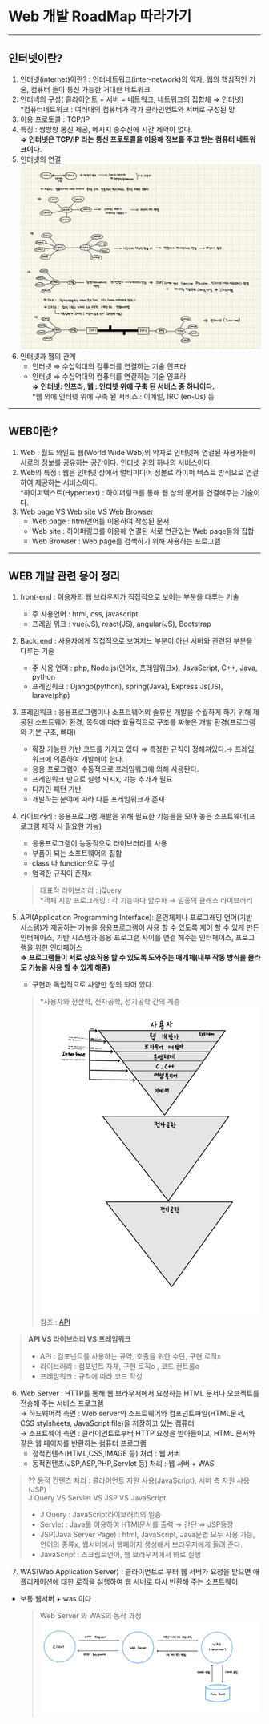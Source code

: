 # Web 개발 RoadMap 따라가기

***
## 인터넷이란?
1. 인터넷(internet)이란? : 인터네트워크(inter-network)의 약자, 웹의 핵심적인 기술, 컴퓨터 들이 통신 가능한 거대한 네트워크 
2. 인터넥의 구성( 클라이언트 + 서버 = 네트워크, 네트워크의 집합체 ⇒ 인터넷)  
   *컴퓨터네트워크 : 여러대의 컴퓨터가 각가 클라인언트와 서버로 구성된 망
3. 이용 프로토콜 : TCP/IP
4. 특징 : 쌍방향 통신 제공, 메시지 송수신에 시간 제약이 없다.  
**⇒ 인터넷은 TCP/IP 라는 통신 프로토콜을 이용해 정보를 주고 받는 컴퓨터 네트워크이다.**
5. 인터넷의 연결  
![인터넷 연결 방식](./img/internet.jpeg)  
6. 인터넷과 웹의 관계  
   - 인터넷 ⇒ 수십억대의 컴퓨터를 연결하는 기술 인프라  
   - 인터넷 ⇒ 수십억대의 컴퓨터를 연결하는 기술 인프라  
   **⇒ 인터넷: 인프라, 웹 : 인터넷 위에 구축 된 서비스 중 하나이다.**    
   *웹 외에 인터넷 위에 구축 된 서비스 : 이메일, IRC (en-Us) 등

***
## WEB이란?
1. Web : 월드 와일드 웹(World Wide Web)의 약자로 인터넷에 연결된 사용자들이 서로의 정보를 공유하는 공간이다. 인터넷 위의 하나의 서비스이다.  
2. Web의 특징 : 웹은 인터넷 상에서 멀티미디어 정볼르 하이퍼 텍스트 방식으로 연결하여 제공하는 서비스이다.  
 *하이퍼텍스트(Hypertext) : 하이퍼링크를 통해 웹 상의 문서를 연결해주는 기술이다. 
3. Web page VS Web site VS Web Browser  
   - Web page : html언어를 이용하여 작성된 문서  
   - Web site : 하이퍼링크를 이용해 연결된 서로 연관있는 Web page들의 집합  
   - Web Browser : Web page를 검색하기 위해 사용하는 프로그램  

***
## WEB 개발 관련 용어 정리
1. front-end : 이용자의 웹 브라우저가 직접적으로 보이는 부분을 다루는 기술 
   - 주 사용언어 : html, css, javascript
   - 프레임 워크 : vue(JS), react(JS), angular(JS), Bootstrap

2. Back_end : 사용자에게 직접적으로 보여지느 부분이 아닌 서버와 관련된 부분을 다루는 기술  
   - 주 사용 언어 : php, Node.js(언어x, 프레임워크x), JavaScript, C++, Java, python  
   - 프레임워크 : Django(python), spring(Java), Express Js(JS), larave(php)   

3. 프레임워크 : 응용프로그램이나 소프트웨어의 솔류션 개발을 수월하게 하기 위해 제공된 소프트웨어 환경, 목적에 따라 효율적으로 구조를 짜놓은 개발 환경(프로그램의 기본 구조, 뼈대)  
   - 확장 가능한 기반 코드를 가지고 있다 ⇒ 특정한 규칙이 정해져있다.→ 프레임워크에 의존하여 개발해야 한다.    
   - 응용 프로그램이 수동적으로 프레임워크에 의해 사용돤다.  
   - 프레임워크 만으로 실행 되지x, 기능 추가가 필요  
   - 디자인 패턴 기반  
   * 개발하는 분야에 따라 다른 프레임워크가 존재  

4. 라이브러리 : 응용프로그램 개발을 위해 필요한 기능들을 모아 놓은 소프트웨어(프로그램 제작 시 필요한 기능)    
   - 응용프로그램이 능동적으로 라이브러리를 사용    
   - 부품이 되는 소프트웨어의 집합  
   - class 나 function으로 구성  
   - 엄격한 규칙이 존재x  
   > 대표적 라이브러리 : jQuery  
   > *객체 지향 프로그래밍 : 각 기능마다 함수화 → 일종의 클래스 라이브러리  
5. API(Application Programming Interface): 운영체제나 프로그래밍 언어(기반 시스템)가 제공하는 기능을 응용프로그램이 사용 할 수 있도록 제어 할 수 있게 만든 인터페이스, 기반 시스템과 응용 프로그램 사이를 연결 해주는 인터페이스, 프로그램을 위한 인터페이스  
**⇒ 프로그램들이 서로 상호작용 할 수 있도록 도와주는 매개체(내부 작동 방식을 몰라도 기능을 사용 할 수 있게 해줌)**  
   - 구현과 독립적으로 사양만 정의 되어 있다.  
   > *사용자와 전산학, 전자공학, 전기공학 간의 계층  
   > ![전산학계층](./img/CS.jpg)  
   > 참조 : [API](https://opentutorials.org/course/1189/6205)

>**API VS 라이브러리 VS 프레임워크**  
> - API : 컴포넌트를 사용하는 규약, 호출을 위한 수단, 구현 로직x  
> - 라이브러리 : 컴포넌트 자체, 구현 로직o , 코드 컨트롤o    
> - 프레임워크 : 규칙에 따라 코드 작성 

6. Web Server : HTTP를 통해 웹 브라우저에서 요청하는 HTML 문서나 오브젝트를 전송해 주는 서비스 프로그렘  
 → 하드웨어적 측면 : Web server의 소프트웨어와 컴포넌트파일(HTML문서, CSS stylsheets, JavaScript file)을 저장하고 있는 컴퓨터  
 → 소프트웨어 측면 : 클라이언트로부터 HTTP 요청을 받아들이고, HTML 문서와 같은 웹 페이지를 반환하는 컴퓨터 프로그램  
   - 정적컨텐츠(HTML,CSS,IMAGE 등) 처리 : 웹 서버  
   - 동적컨텐츠(JSP,ASP,PHP,Servlet 등) 처리 : 웹 서버 + WAS 
 >?? 동적 컨텐츠 처리 : 클라이언트 자원 사용(JavaScript), 서버 측 자원 사용(JSP)  
 > J Query VS Servlet VS JSP VS JavaScript
 > - J Query : JavaScript라이브러리의 일종  
 > - Servlet : Java를 이용하여 HTMl문서를 출력 → 간단 ⇒ JSP등장  
 > - JSP(Java Server Page) : html, JavaScript, Java문법 모두 사용 가능, 언어의 종류x, 웹서버에서 웹페이지 생성해서 브라우저에게 돌려 준다.  
 > - JavaScript : 스크립트언어, 웹 브라우저에서 바로 실행
 
 7. WAS(Web Application Server) : 클라이언트로 부터 웹 서버가 요청을 받으면 애플리케이션에 대한 로직을 실행하여 웹 서버로 다시 반환해 주는 소프트웨어  
 - 보통 웹서버 + was 이다 
   > Web Server 와 WAS의 동작 과정
   > ![WebServer_WAS](./img/WebServer_WAS.jpg)







